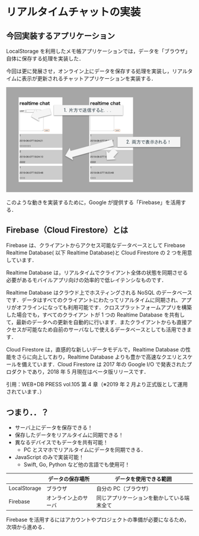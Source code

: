 # リアルタイムチャットの実装

## 今回実装するアプリケーション

LocalStorage を利用したメモ帳アプリケーションでは，データを「ブラウザ」自体に保存する処理を実装した．

今回は更に発展させ，オンライン上にデータを保存する処理を実装し，リアルタイムに表示が更新されるチャットアプリケーションを実装する．

![チャットアプリケーションのイメージ](./img/js_firebase_about_chat_app.svg)

このような動きを実装するために，Google が提供する「Firebase」を活用する．

## Firebase（Cloud Firestore）とは

Firebase は、クライアントからアクセス可能なデータベースとして Firebase Realtime Database( 以下 Realtime Database)と Cloud Firestore の 2 つを用意しています．

Realtime Database は，リアルタイムでクライアント全体の状態を同期させる必要があるモバイルアプリ向けの効率的で低レイテンシなものです．

Realtime Database はクラウド上でホスティングされる NoSQL のデータベースです．データはすべてのクライアントにわたってリアルタイムに同期され、アプリがオフラインになっても利用可能です．クロスプラットフォームアプリを構築した場合でも，すべてのクライアン トが 1 つの Realtime Database を共有して，最新のデータへの更新を自動的に行います．またクライアントからも直接アクセスが可能なため自前のサーバなしで使えるデータベースとしても活用できます．

Cloud Firestore は，直感的な新しいデータモデルで，Realtime Database の性能をさらに向上しており，Realtime Database よりも豊かで高速なクエリとスケールを備えています．Cloud Firestore は 2017 年の Google I/O で発表されたプロダクトであり，2018 年 5 月現在はベータ版リリースです．

引用：WEB+DB PRESS vol.105 第 4 章（※2019 年 2 月より正式版として運用されています．）

## つまり．．？

- サーバ上にデータを保存できる！
- 保存したデータをリアルタイムに同期できる！
- 異なるデバイスでもデータを共有可能！
  - PC とスマホでリアルタイムにデータを同期できる．
- JavaScript のみで実装可能！
  - Swift, Go, Python など他の言語でも使用可！

|              | データの保存場所     | データを使用できる範囲                     |
| ------------ | -------------------- | ------------------------------------------ |
| LocalStorage | ブラウザ             | 自分の PC（ブラウザ）                      |
| Firebase     | オンライン上のサーバ | 同じアプリケーションを動かしている端末全て |

Firebase を活用するにはアカウントやプロジェクトの準備が必要になるため，次項から進める．
